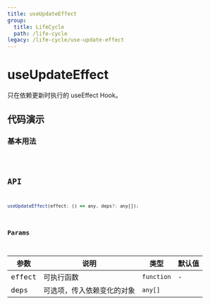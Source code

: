 ```yaml
---
title: useUpdateEffect
group:
  title: LifeCycle
  path: /life-cycle
legacy: /life-cycle/use-update-effect
---
```


# useUpdateEffect

只在依赖更新时执行的 useEffect Hook。

## 代码演示

### 基本用法

<code src="./demos/Demo1.tsx" />

## API

```javascript
useUpdateEffect(effect: () => any, deps?: any[]);
```

### Params

| 参数   | 说明                       | 类型       | 默认值 |
| ------ | -------------------------- | ---------- | ------ |
| effect | 可执行函数                 | `function` | -      |
| deps   | 可选项，传入依赖变化的对象 | `any[]`    |
